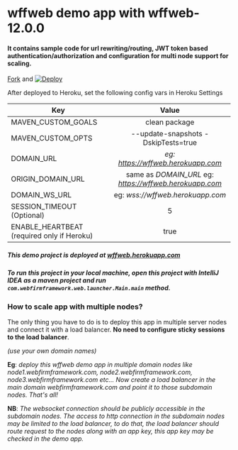 # wffweb demo app with wffweb-12.0.0
#### It contains sample code for url rewriting/routing, JWT token based authentication/authorization and configuration for multi node support for scaling.

[Fork](https://github.com/webfirmframework/wffweb-demo-deployment/fork) and [![Deploy](https://www.herokucdn.com/deploy/button.svg)](https://heroku.com/deploy)

After deployed to Heroku, set the following config vars in Heroku Settings

|        Key         |         Value                                             |
|--------------------|:---------------------------------------------------------:|
| MAVEN_CUSTOM_GOALS | clean package                                             |
| MAVEN_CUSTOM_OPTS  | --update-snapshots -DskipTests=true                       |
| DOMAIN_URL         | _eg: https://wffweb.herokuapp.com_                        |
| ORIGIN_DOMAIN_URL  | same as _DOMAIN_URL_ eg: _https://wffweb.herokuapp.com_   |
| DOMAIN_WS_URL      | eg: _wss://wffweb.herokuapp.com_                          |
| SESSION_TIMEOUT  (Optional)  |         5                                       |
| ENABLE_HEARTBEAT  (required only if Heroku)  |         true                    |


##### This demo project is deployed at [wffweb.herokuapp.com](https://wffweb.herokuapp.com)

##### To run this project in your local machine, open this project with IntelliJ IDEA as a maven project and run `com.webfirmframework.web.launcher.Main.main` method.

### How to scale app with multiple nodes?
The only thing you have to do is to deploy this app in multiple server nodes and connect it with a load balancer. 
**No need to configure sticky sessions to the load balancer**.

_(use your own domain names)_

**Eg**: _deploy this wffweb demo app in multiple domain nodes like node1.webfirmframework.com, node2.webfirmframework.com, node3.webfirmframework.com etc... 
Now create a load balancer in the main domain webfirmframework.com and point it to those subdomain nodes. That's all!_

**NB**: _The websocket connection should be publicly accessible in the subdomain nodes. 
The access to http connection in the subdomain nodes may be limited to the load balancer, 
to do that, the load balancer should route request to the nodes along with an app key,
this app key may be checked in the demo app._
